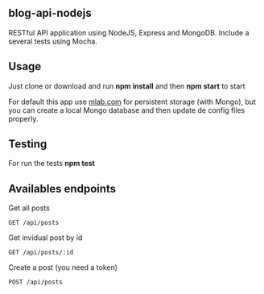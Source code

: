## blog-api-nodejs
RESTful API application using NodeJS, Express and MongoDB. Include a several tests using Mocha.

## Usage
Just clone or download and run **npm install** and then **npm start** to start

For default this app use [mlab.com](https://mlab.com) for persistent storage (with Mongo), but you can create a local Mongo database and then update de config files properly.

## Testing
For run the tests **npm test**

## Availables endpoints

Get all posts
```
GET /api/posts
```

Get invidual post by id
```
GET /api/posts/:id
```

Create a post (you need a token)
```
POST /api/posts
```
